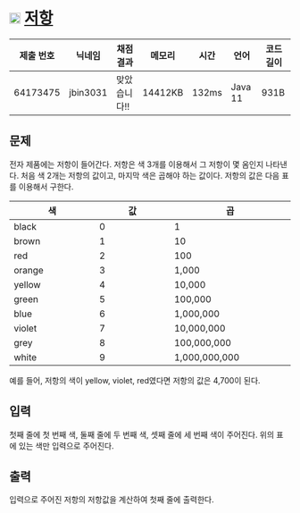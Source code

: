 # <img width="20px"  src="https://d2gd6pc034wcta.cloudfront.net/tier/4.svg" class="solvedac-tier"> [저항](https://www.acmicpc.net/problem/1076) 

| 제출 번호 | 닉네임 | 채점 결과 | 메모리 | 시간 | 언어 | 코드 길이 |
|---|---|---|---|---|---|---|
|64173475|jbin3031|맞았습니다!! |14412KB|132ms|Java 11|931B|

## 문제
<p>전자 제품에는 저항이 들어간다. 저항은 색 3개를 이용해서 그 저항이 몇 옴인지 나타낸다. 처음 색 2개는 저항의 값이고, 마지막 색은 곱해야 하는 값이다. 저항의 값은 다음 표를 이용해서 구한다.</p>

<table class="table table-bordered table-center-30">
	<thead>
		<tr>
			<th style="width:10%">색</th>
			<th style="width:10%">값</th>
			<th style="width:10%">곱</th>
		</tr>
	</thead>
	<tbody>
		<tr>
			<td>black</td>
			<td>0</td>
			<td>1</td>
		</tr>
		<tr>
			<td>brown</td>
			<td>1</td>
			<td>10</td>
		</tr>
		<tr>
			<td>red</td>
			<td>2</td>
			<td>100</td>
		</tr>
		<tr>
			<td>orange</td>
			<td>3</td>
			<td>1,000</td>
		</tr>
		<tr>
			<td>yellow</td>
			<td>4</td>
			<td>10,000</td>
		</tr>
		<tr>
			<td>green</td>
			<td>5</td>
			<td>100,000</td>
		</tr>
		<tr>
			<td>blue</td>
			<td>6</td>
			<td>1,000,000</td>
		</tr>
		<tr>
			<td>violet</td>
			<td>7</td>
			<td>10,000,000</td>
		</tr>
		<tr>
			<td>grey</td>
			<td>8</td>
			<td>100,000,000</td>
		</tr>
		<tr>
			<td>white</td>
			<td>9</td>
			<td>1,000,000,000</td>
		</tr>
	</tbody>
</table>

<p>예를 들어, 저항의 색이 yellow, violet, red였다면 저항의 값은 4,700이 된다.</p>

## 입력
<p>첫째 줄에 첫 번째 색, 둘째 줄에 두 번째 색, 셋째 줄에 세 번째 색이 주어진다. 위의 표에 있는 색만 입력으로 주어진다.</p>

## 출력
<p>입력으로 주어진 저항의 저항값을 계산하여 첫째 줄에 출력한다.</p>

